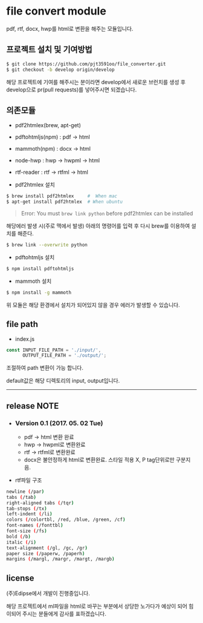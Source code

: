 #  file convert module
pdf, rtf, docx, hwp를 html로 변환을 해주는 모듈입니다.

## 프로젝트 설치 및 기여방법

```bash
$ git clone https://github.com/pjt3591oo/file_converter.git
$ git checkout -b develop origin/develop
```

해당 프로젝트에 기여를 해주시는 분이라면 develop에서 새로운 브런치를 생성 후 develop으로 pr(pull requests)를 넣어주시면 되겠습니다.

## 의존모듈

* pdf2htmlex(brew, apt-get)
* pdftohtmljs(npm) : pdf -> html
* mammoth(npm)     : docx -> html
* node-hwp         : hwp -> hwpml -> html
* rtf-reader       : rtf -> rtfml -> html

* pdf2htmlex 설치

```bash
$ brew install pdf2htmlex     #  When mac
$ apt-get install pdf2htmlex  # When ubuntu
```

> Error: You must `brew link python` before pdf2htmlex can be installed

해당에러 발생 시(주로 맥에서 발생) 아래의 명령어를 입력 후 다시 brew를 이용하여 설치를 해준다.
 
```bash
$ brew link --overwrite python
```

* pdftohtmljs 설치

```bash
$ npm install pdftohtmljs
```

* mammoth 설치

```bash
$ npm install -g mammoth
```

위 모듈은 해당 환경에서 설치가 되어있지 않을 경우 에러가 발생할 수 있습니다.

## file path

* index.js 

```javascript
const INPUT_FILE_PATH = './input/',
      OUTPUT_FILE_PATH = './output/';
```

조절하여 path 변환이 가능 합니다.

default값은 해당 디렉토리의 input, output입니다.

---

## release NOTE 

* ### Version 0.1 (2017. 05. 02 Tue)

    * pdf -> html 변환 완료
    - hwp -> hwpml로 변환완료
    - rtf -> rtfml로 변환완료
    - docx은 불안정하게 html로 변환완료. 스타일 적용 X, P tag단위로만 구분지음.

* rtf파일 구조

```bash
newline (/par)
tabs (/tab)
right-aligned tabs (/tqr)
tab-stops (/tx)
left-indent (/li)
colors (/colortbl, /red, /blue, /green, /cf)
font-names (/fonttbl)
font-size (/fs)
bold (/b)
italic (/i)
text-alignment (/gl, /gc, /gr)
paper size (/paperw, /paperh)
margins (/margl, /margr, /margt, /margb)
```

## license

(주)Edipse에서 개발이 진행중입니다.

해당 프로젝트에서 ml파일을 html로 바꾸는 부분에서 상당한 노가다가 예상이 되어 힘이되어 주시는 분들에게 감사를 표하겠습니다.

